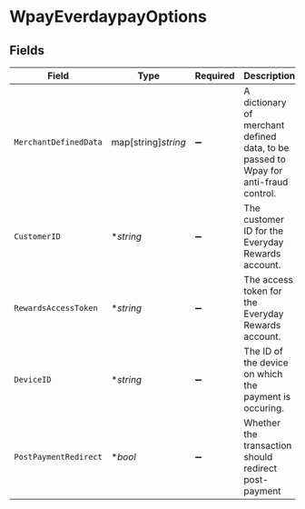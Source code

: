 # WpayEverdaypayOptions


## Fields

| Field                                                                               | Type                                                                                | Required                                                                            | Description                                                                         | Example                                                                             |
| ----------------------------------------------------------------------------------- | ----------------------------------------------------------------------------------- | ----------------------------------------------------------------------------------- | ----------------------------------------------------------------------------------- | ----------------------------------------------------------------------------------- |
| `MerchantDefinedData`                                                               | map[string]*string*                                                                 | :heavy_minus_sign:                                                                  | A dictionary of merchant defined data, to be passed to Wpay for anti-fraud control. |                                                                                     |
| `CustomerID`                                                                        | **string*                                                                           | :heavy_minus_sign:                                                                  | The customer ID for the Everyday Rewards account.                                   |                                                                                     |
| `RewardsAccessToken`                                                                | **string*                                                                           | :heavy_minus_sign:                                                                  | The access token for the Everyday Rewards account.                                  |                                                                                     |
| `DeviceID`                                                                          | **string*                                                                           | :heavy_minus_sign:                                                                  | The ID of the device on which the payment is occuring.                              |                                                                                     |
| `PostPaymentRedirect`                                                               | **bool*                                                                             | :heavy_minus_sign:                                                                  | Whether the transaction should redirect post-payment                                | true                                                                                |